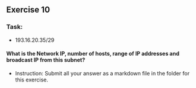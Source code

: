 ## Exercise 10

### Task:

- 193.16.20.35/29

#### What is the Network IP, number of hosts, range of IP addresses and broadcast IP from this subnet?

- Instruction: Submit all your answer as a markdown file in the folder for this exercise.

